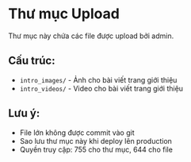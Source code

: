 # Thư mục Upload

Thư mục này chứa các file được upload bởi admin.

## Cấu trúc:
- `intro_images/` - Ảnh cho bài viết trang giới thiệu
- `intro_videos/` - Video cho bài viết trang giới thiệu

## Lưu ý:
- File lớn không được commit vào git
- Sao lưu thư mục này khi deploy lên production
- Quyền truy cập: 755 cho thư mục, 644 cho file
